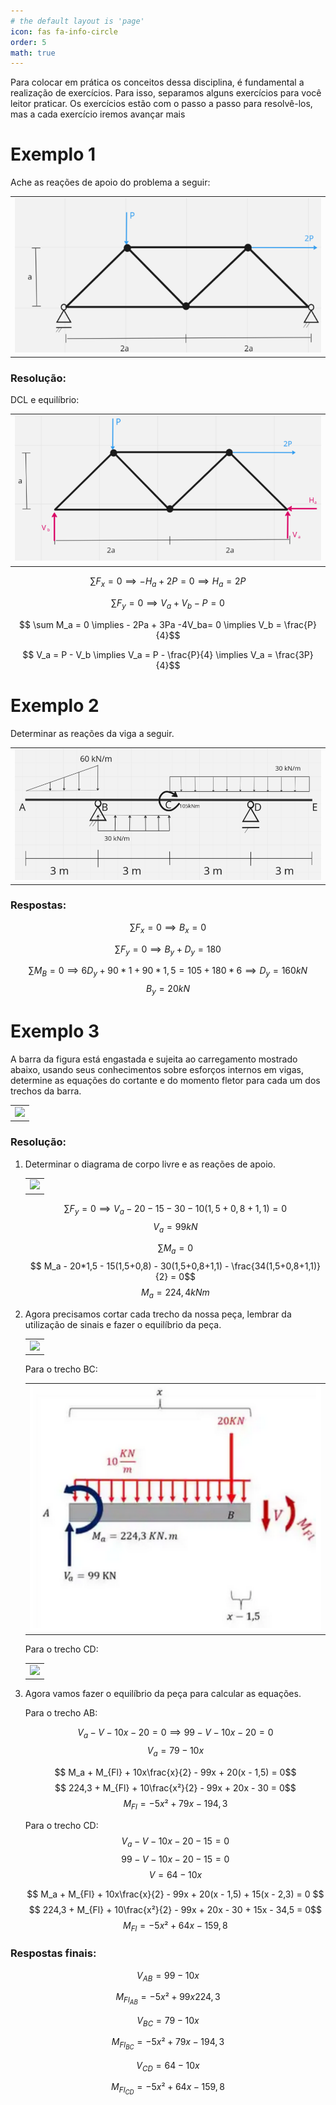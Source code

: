 ```yaml
---
# the default layout is 'page'
icon: fas fa-info-circle
order: 5
math: true
---
```

 Para colocar em prática os conceitos dessa disciplina, é fundamental a realização de exercícios. Para isso, separamos alguns exercícios para você leitor praticar. Os exercícios estão com o passo a passo para resolvê-los, mas a cada exercício iremos avançar mais

# Exemplo 1 
 Ache as reações de apoio do problema a seguir:

<table><tr><td style="text-align: center;"><img src="/assets/img/um.png"></td></tr></table>

### Resolução:
DCL e equilíbrio:
  <table><tr><td style="text-align: center;"><img src="/assets/img/umum.png"></td></tr></table>
  
$$ \sum F_x = 0 \implies -H_a + 2P = 0 \implies H_a = 2P $$ 

$$ \sum F_y = 0 \implies V_a + V_b - P = 0 $$ 

$$ \sum M_a = 0 \implies - 2Pa + 3Pa -4V_ba= 0 \implies V_b = \frac{P}{4}$$

$$ V_a = P - V_b \implies V_a = P - \frac{P}{4} \implies V_a = \frac{3P}{4}$$


# Exemplo 2 
Determinar as reações da viga a seguir.

 <table><tr><td style="text-align: center;"><img src="/assets/img/dois.png"></td></tr></table>

### Respostas: 

 $$ \sum F_x = 0 \implies B_x = 0 $$

 $$ \sum F_y = 0 \implies B_y + D_y = 180 $$

 $$ \sum M_B = 0 \implies 6D_y + 90*1 + 90*1,5 = 105 + 180*6 \implies D_y = 160 kN$$ 
 $$ B_y = 20 kN $$ 

# Exemplo 3 
 A barra da figura está engastada e sujeita ao carregamento mostrado abaixo, usando seus conhecimentos sobre esforços internos em vigas, determine as equações do cortante e do momento fletor para cada um dos trechos da barra.

 <table><tr><td style="text-align: center;"><img src="/assets/img/três.png"></td></tr></table>

### Resolução:

<ol>
  <li>Determinar o diagrama de corpo livre e as reações de apoio.
 <table><tr><td style="text-align: center;"><img src="/assets/img/trêsum.png"></td></tr></table>

$$ \sum F_y = 0 \implies V_a - 20 - 15 - 30 - 10(1,5 + 0,8 + 1,1) = 0 $$
$$ V_a = 99 kN$$

$$ \sum M_a = 0 $$ 
$$ M_a - 20*1,5 - 15(1,5+0,8) - 30(1,5+0,8+1,1) - \frac{34(1,5+0,8+1,1)}{2} = 0$$
$$ M_a = 224,4 kNm$$
  </li>
  <li>Agora precisamos cortar cada trecho da nossa peça, lembrar da utilização de sinais e fazer o equilíbrio da peça.
<table><tr><td style="text-align: center;"><img src="/assets/img/trêsdois.png"></td></tr></table>
Para o trecho BC:
<table><tr><td style="text-align: center;"><img src="/assets/img/trêstrês.png"></td></tr></table>
Para o trecho CD:
<table><tr><td style="text-align: center;"><img src="/assets/img/trêsquatro.png"></td></tr></table>

</li>
  <li>Agora vamos fazer o equilíbrio da peça para calcular as equações.

Para o trecho AB:

$$ V_a - V - 10x - 20 = 0 \implies 99 - V - 10x - 20= 0 $$
$$ V_a = 79 - 10x $$

$$ M_a + M_{Fl} + 10x\frac{x}{2} - 99x + 20(x - 1,5) = 0$$
$$ 224,3 + M_{Fl} + 10\frac{x²}{2} - 99x + 20x - 30 = 0$$
$$ M_{Fl} = -5x² + 79x - 194,3 $$

Para o trecho CD:
$$ V_a - V - 10x - 20 - 15 = 0 $$
$$ 99 - V - 10x -20 -15 = 0 $$
$$ V = 64 - 10x $$

$$ M_a + M_{Fl} + 10x\frac{x}{2} - 99x + 20(x - 1,5) + 15(x - 2,3) = 0 $$
$$ 224,3 + M_{Fl} + 10\frac{x²}{2} - 99x + 20x - 30 + 15x - 34,5 = 0$$
$$ M_{Fl} = -5x² + 64x - 159,8$$
</li>
</ol>

### Respostas finais:

$$ V_{AB} = 99 - 10x $$

$$ M_{Fl_{AB}} = -5x² + 99x 224,3 $$

$$ V_{BC} = 79 - 10x $$

$$ M_{Fl_{BC}} = -5x² + 79x - 194,3 $$

$$ V_{CD} = 64 - 10x $$

$$ M_{Fl_{CD}} = -5x² + 64x - 159,8$$
